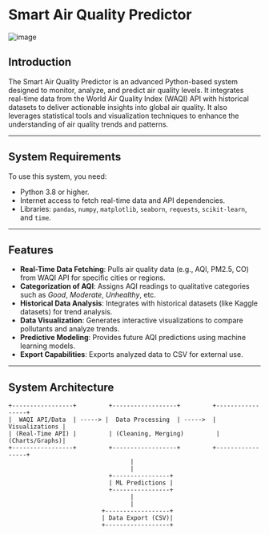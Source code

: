 # **Smart Air Quality Predictor**
![image](https://github.com/user-attachments/assets/93a91414-aeb8-4223-9530-75ca3decf770)

## **Introduction**
The Smart Air Quality Predictor is an advanced Python-based system designed to monitor, analyze, and predict air quality levels. It integrates real-time data from the World Air Quality Index (WAQI) API with historical datasets to deliver actionable insights into global air quality. It also leverages statistical tools and visualization techniques to enhance the understanding of air quality trends and patterns.

---

## **System Requirements**
To use this system, you need:
- Python 3.8 or higher.
- Internet access to fetch real-time data and API dependencies.
- Libraries: `pandas`, `numpy`, `matplotlib`, `seaborn`, `requests`, `scikit-learn`, and `time`.

---

## **Features**
- **Real-Time Data Fetching**: Pulls air quality data (e.g., AQI, PM2.5, CO) from WAQI API for specific cities or regions.
- **Categorization of AQI**: Assigns AQI readings to qualitative categories such as *Good*, *Moderate*, *Unhealthy*, etc.
- **Historical Data Analysis**: Integrates with historical datasets (like Kaggle datasets) for trend analysis.
- **Data Visualization**: Generates interactive visualizations to compare pollutants and analyze trends.
- **Predictive Modeling**: Provides future AQI predictions using machine learning models.
- **Export Capabilities**: Exports analyzed data to CSV for external use.

---

## **System Architecture**

```plaintext
+-----------------+         +------------------+         +-----------------+
|  WAQI API/Data  | -----> |  Data Processing  | ----->  |  Visualizations |
| (Real-Time API) |         | (Cleaning, Merging)         |  (Charts/Graphs)|
+-----------------+         +------------------+         +-----------------+
                                  |
                                  |
                            +----------------+
                            | ML Predictions |
                            +----------------+
                                  |
                                  |
                          +------------------+
                          | Data Export (CSV)|
                          +------------------+
